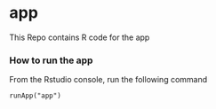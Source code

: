 # app
This Repo contains R code for the app


### How to run the app
From the Rstudio console, run the following command

`runApp("app")`
